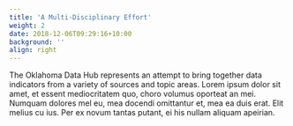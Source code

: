 ```yaml
---
title: 'A Multi-Disciplinary Effort'
weight: 2
date: 2018-12-06T09:29:16+10:00
background: ''
align: right
---
```


The Oklahoma Data Hub represents an attempt to bring together data indicators from a variety of sources and topic areas. Lorem ipsum dolor sit amet, et essent mediocritatem quo, choro volumus oporteat an mei. Numquam dolores mel eu, mea docendi omittantur et, mea ea duis erat. Elit melius cu ius. Per ex novum tantas putant, ei his nullam aliquam apeirian.
